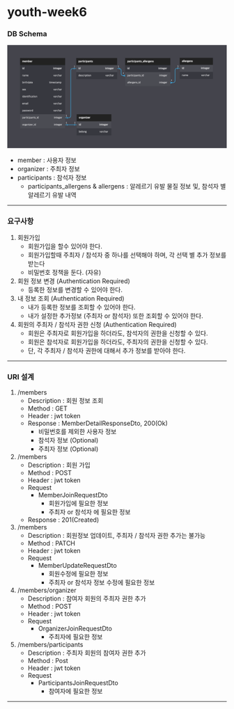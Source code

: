 # youth-week6

### DB Schema
![schema.png](readmeSource/schema.png)
- member : 사용자 정보 
- organizer : 주최자 정보 
- participants : 참석자 정보 
  - participants_allergens & allergens : 알레르기 유발 물질 정보 및, 참석자 별 알레르기 유발 내역

---

### 요구사항
1. 회원가입
   - 회원가입을 할수 있어야 한다.
   - 회원가입할때 주최자 / 참석자 중 하나를 선택해야 하며, 각 선택 별 추가 정보를 받는다 
   - 비밀번호 정책을 둔다. (자유)
2. 회원 정보 변경 (Authentication Required)
   - 등록한 정보를 변경할 수 있어야 한다.
3. 내 정보 조회 (Authentication Required)
   - 내가 등록한 정보를 조회할 수 있어야 한다. 
   - 내가 설정한 추가정보 (주최자 or 참석자) 또한 조회할 수 있어야 한다.
4. 회원의 주최자 / 참석자 권한 신청 (Authentication Required)
   - 회원은 주최자로 회원가입을 하더라도, 참석자의 권한을 신청할 수 있다. 
   - 회원은 참석자로 회원가입을 하더라도, 주최자의 권한을 신청할 수 있다. 
   - 단, 각 주최자 / 참석자 권한에 대해서 추가 정보를 받아야 한다.

---

### URI 설계 
1. /members
   - Description : 회원 정보 조회 
   - Method : GET 
   - Header : jwt token 
   - Response : MemberDetailResponseDto, 200(Ok)
     - 비밀번호를 제외한 사용자 정보
     - 참석자 정보 (Optional)
     - 주최자 정보 (Optional)
2. /members 
   - Description : 회원 가입 
   - Method : POST
   - Header : jwt token
   - Request 
     - MemberJoinRequestDto
       - 회원가입에 필요한 정보 
       - 주최자 or 참석자 에 필요한 정보
   - Response : 201(Created)
3. /members
   - Description : 회원정보 업데이트, 주최자 / 참석자 권한 추가는 불가능
   - Method : PATCH
   - Header : jwt token
   - Request
     - MemberUpdateRequestDto
       - 회원수정에 필요한 정보 
       - 주최자 or 참석자 정보 수정에 필요한 정보
4. /members/organizer
   - Description : 참여자 회원의 주최자 권한 추가 
   - Method : POST
   - Header : jwt token 
   - Request
     - OrganizerJoinRequestDto
       - 주최자에 필요한 정보 
5. /members/participants
   - Description : 주최자 회원의 참여자 권한 추가 
   - Method : Post
   - Header : jwt token 
   - Request
     - ParticipantsJoinRequestDto
       - 참여자에 필요한 정보 

---